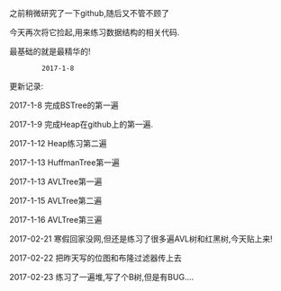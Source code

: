 ﻿之前稍微研究了一下github,随后又不管不顾了

今天再次将它捡起,用来练习数据结构的相关代码.

最基础的就是最精华的!

			2017-1-8

更新记录:

2017-1-8 完成BSTree的第一遍

2017-1-9 完成Heap在github上的第一遍.

2017-1-12 Heap练习第二遍

2017-1-13 HuffmanTree第一遍

2017-1-13 AVLTree第一遍

2017-1-15 AVLTree第二遍

2017-1-16 AVLTree第三遍

2017-02-21 寒假回家没网,但还是练习了很多遍AVL树和红黑树,今天贴上来!

2017-02-22 把昨天写的位图和布隆过滤器传上去

2017-02-23 练习了一遍堆,写了个B树,但是有BUG....